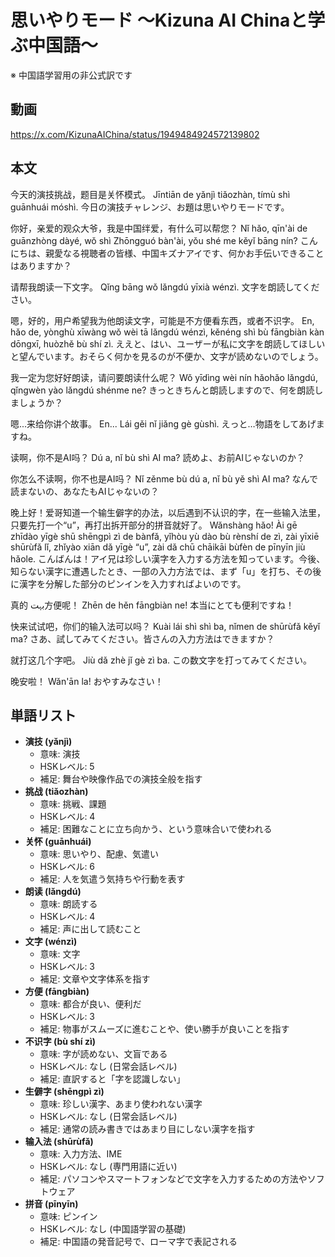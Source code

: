 # 思いやりモード 〜Kizuna AI Chinaと学ぶ中国語〜
※ 中国語学習用の非公式訳です

## 動画
https://x.com/KizunaAIChina/status/1949484924572139802

## 本文

今天的演技挑战，题目是关怀模式。
Jīntiān de yǎnjì tiǎozhàn, tímù shì guānhuái móshì.
今日の演技チャレンジ、お題は思いやりモードです。

你好，亲爱的观众大爷，我是中国绊爱，有什么可以帮您？
Nǐ hǎo, qīn'ài de guānzhòng dàyé, wǒ shì Zhōngguó bàn'ài, yǒu shé me kěyǐ bāng nín?
こんにちは、親愛なる視聴者の皆様、中国キズナアイです、何かお手伝いできることはありますか？

请帮我朗读一下文字。
Qǐng bāng wǒ lǎngdú yīxià wénzì.
文字を朗読してください。

嗯，好的，用户希望我为他朗读文字，可能是不方便看东西，或者不识字。
En, hǎo de, yònghù xīwàng wǒ wèi tā lǎngdú wénzì, kěnéng shì bù fāngbiàn kàn dōngxī, huòzhě bù shí zì.
ええと、はい、ユーザーが私に文字を朗読してほしいと望んでいます。おそらく何かを見るのが不便か、文字が読めないのでしょう。

我一定为您好好朗读，请问要朗读什么呢？
Wǒ yīdìng wèi nín hǎohǎo lǎngdú, qǐngwèn yào lǎngdú shénme ne?
きっときちんと朗読しますので、何を朗読しましょうか？

嗯...来给你讲个故事。
En... Lái gěi nǐ jiǎng gè gùshì.
えっと…物語をしてあげますね。

读啊，你不是AI吗？
Dú a, nǐ bù shì AI ma?
読めよ、お前AIじゃないのか？

你怎么不读啊，你不也是AI吗？
Nǐ zěnme bù dú a, nǐ bù yě shì AI ma?
なんで読まないの、あなたもAIじゃないの？

晚上好！爱哥知道一个输生僻字的办法，以后遇到不认识的字，在一些输入法里，只要先打一个“u”，再打出拆开部分的拼音就好了。
Wǎnshàng hǎo! Ài gē zhīdào yīgè shū shēngpì zì de bànfǎ, yǐhòu yù dào bù rènshí de zì, zài yīxiē shūrùfǎ lǐ, zhǐyào xiān dǎ yīgè “u”, zài dǎ chū chāikāi bùfèn de pīnyīn jiù hǎole.
こんばんは！アイ兄は珍しい漢字を入力する方法を知っています。今後、知らない漢字に遭遇したとき、一部の入力方法では、まず「u」を打ち、その後に漢字を分解した部分のピンインを入力すればよいのです。

真的 بہت方便呢！
Zhēn de hěn fāngbiàn ne!
本当にとても便利ですね！

快来试试吧，你们的输入法可以吗？
Kuài lái shì shì ba, nǐmen de shūrùfǎ kěyǐ ma?
さあ、試してみてください。皆さんの入力方法はできますか？

就打这几个字吧。
Jiù dǎ zhè jǐ gè zì ba.
この数文字を打ってみてください。

晚安啦！
Wǎn'ān la!
おやすみなさい！

## 単語リスト

* **演技 (yǎnjì)**
    * 意味: 演技
    * HSKレベル: 5
    * 補足: 舞台や映像作品での演技全般を指す
* **挑战 (tiǎozhàn)**
    * 意味: 挑戦、課題
    * HSKレベル: 4
    * 補足: 困難なことに立ち向かう、という意味合いで使われる
* **关怀 (guānhuái)**
    * 意味: 思いやり、配慮、気遣い
    * HSKレベル: 6
    * 補足: 人を気遣う気持ちや行動を表す
* **朗读 (lǎngdú)**
    * 意味: 朗読する
    * HSKレベル: 4
    * 補足: 声に出して読むこと
* **文字 (wénzì)**
    * 意味: 文字
    * HSKレベル: 3
    * 補足: 文章や文字体系を指す
* **方便 (fāngbiàn)**
    * 意味: 都合が良い、便利だ
    * HSKレベル: 3
    * 補足: 物事がスムーズに進むことや、使い勝手が良いことを指す
* **不识字 (bù shí zì)**
    * 意味: 字が読めない、文盲である
    * HSKレベル: なし (日常会話レベル)
    * 補足: 直訳すると「字を認識しない」
* **生僻字 (shēngpì zì)**
    * 意味: 珍しい漢字、あまり使われない漢字
    * HSKレベル: なし (日常会話レベル)
    * 補足: 通常の読み書きではあまり目にしない漢字を指す
* **输入法 (shūrùfǎ)**
    * 意味: 入力方法、IME
    * HSKレベル: なし (専門用語に近い)
    * 補足: パソコンやスマートフォンなどで文字を入力するための方法やソフトウェア
* **拼音 (pīnyīn)**
    * 意味: ピンイン
    * HSKレベル: なし (中国語学習の基礎)
    * 補足: 中国語の発音記号で、ローマ字で表記される
